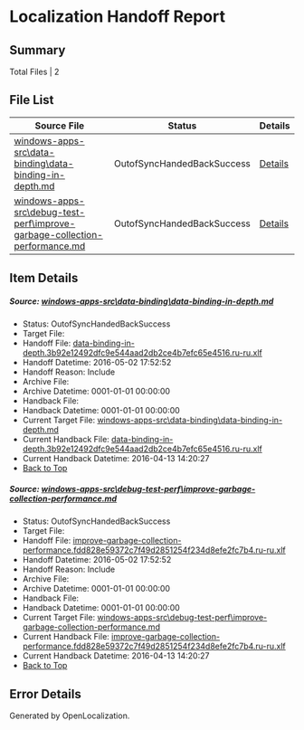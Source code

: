# <a name='report-top'></a> Localization Handoff Report

## Summary
 Total Files | 2

## File List
 Source File | Status | Details 
 ----------- | ------ | ------- 
 [windows-apps-src\data-binding\data-binding-in-depth.md](https://github.com/Microsoft/windows-apps/blob/a82771a46e55020e371fd05ef3263e4b9cc1673b/windows-apps-src/data-binding/data-binding-in-depth.md) | OutofSyncHandedBackSuccess | [Details](#790f998bd1f6dc5861711dd285e82c18c0bdec5e1889)
 [windows-apps-src\debug-test-perf\improve-garbage-collection-performance.md](https://github.com/Microsoft/windows-apps/blob/436373db47c41aef5f2c145619850528f9d7dbfd/windows-apps-src/debug-test-perf/improve-garbage-collection-performance.md) | OutofSyncHandedBackSuccess | [Details](#4e849fa9e5c00cec592cadefb995e0d2aa7f9fba1960)

## Item Details
##### <a name='790f998bd1f6dc5861711dd285e82c18c0bdec5e1889'></a> Source: [windows-apps-src\data-binding\data-binding-in-depth.md](https://github.com/Microsoft/windows-apps/blob/a82771a46e55020e371fd05ef3263e4b9cc1673b/windows-apps-src/data-binding/data-binding-in-depth.md)
* Status: OutofSyncHandedBackSuccess
* Target File: 
* Handoff File: [data-binding-in-depth.3b92e12492dfc9e544aad2db2ce4b7efc65e4516.ru-ru.xlf](https://github.com/Microsoft/WDG.handoff/blob/9f36daeccbfd0748b7cfef482c037797e8e040c9/ol-handoff/Microsoft/windows-apps.ru-ru/master/data-binding-in-depth.3b92e12492dfc9e544aad2db2ce4b7efc65e4516.ru-ru.xlf)
* Handoff Datetime: 2016-05-02 17:52:52
* Handoff Reason: Include
* Archive File: 
* Archive Datetime: 0001-01-01 00:00:00
* Handback File: 
* Handback Datetime: 0001-01-01 00:00:00
* Current Target File: [windows-apps-src\data-binding\data-binding-in-depth.md](https://github.com/Microsoft/windows-apps.ru-ru/blob/f26386d3135de516fc39f61f2da69e395c788cc7/windows-apps-src/data-binding/data-binding-in-depth.md)
* Current Handback File: [data-binding-in-depth.3b92e12492dfc9e544aad2db2ce4b7efc65e4516.ru-ru.xlf](https://github.com/Microsoft/WDG.handback/blob/70ba6fffae7ef0d1dd38768f01d259194a3bb24a/ol-handback/Microsoft/windows-apps.ru-ru/master/data-binding-in-depth.3b92e12492dfc9e544aad2db2ce4b7efc65e4516.ru-ru.xlf)
* Current Handback Datetime: 2016-04-13 14:20:27
* [Back to Top](#report-top)

##### <a name='4e849fa9e5c00cec592cadefb995e0d2aa7f9fba1960'></a> Source: [windows-apps-src\debug-test-perf\improve-garbage-collection-performance.md](https://github.com/Microsoft/windows-apps/blob/436373db47c41aef5f2c145619850528f9d7dbfd/windows-apps-src/debug-test-perf/improve-garbage-collection-performance.md)
* Status: OutofSyncHandedBackSuccess
* Target File: 
* Handoff File: [improve-garbage-collection-performance.fdd828e59372c7f49d2851254f234d8efe2fc7b4.ru-ru.xlf](https://github.com/Microsoft/WDG.handoff/blob/9f36daeccbfd0748b7cfef482c037797e8e040c9/ol-handoff/Microsoft/windows-apps.ru-ru/master/improve-garbage-collection-performance.fdd828e59372c7f49d2851254f234d8efe2fc7b4.ru-ru.xlf)
* Handoff Datetime: 2016-05-02 17:52:52
* Handoff Reason: Include
* Archive File: 
* Archive Datetime: 0001-01-01 00:00:00
* Handback File: 
* Handback Datetime: 0001-01-01 00:00:00
* Current Target File: [windows-apps-src\debug-test-perf\improve-garbage-collection-performance.md](https://github.com/Microsoft/windows-apps.ru-ru/blob/f26386d3135de516fc39f61f2da69e395c788cc7/windows-apps-src/debug-test-perf/improve-garbage-collection-performance.md)
* Current Handback File: [improve-garbage-collection-performance.fdd828e59372c7f49d2851254f234d8efe2fc7b4.ru-ru.xlf](https://github.com/Microsoft/WDG.handback/blob/70ba6fffae7ef0d1dd38768f01d259194a3bb24a/ol-handback/Microsoft/windows-apps.ru-ru/master/improve-garbage-collection-performance.fdd828e59372c7f49d2851254f234d8efe2fc7b4.ru-ru.xlf)
* Current Handback Datetime: 2016-04-13 14:20:27
* [Back to Top](#report-top)


## Error Details

Generated by OpenLocalization.
